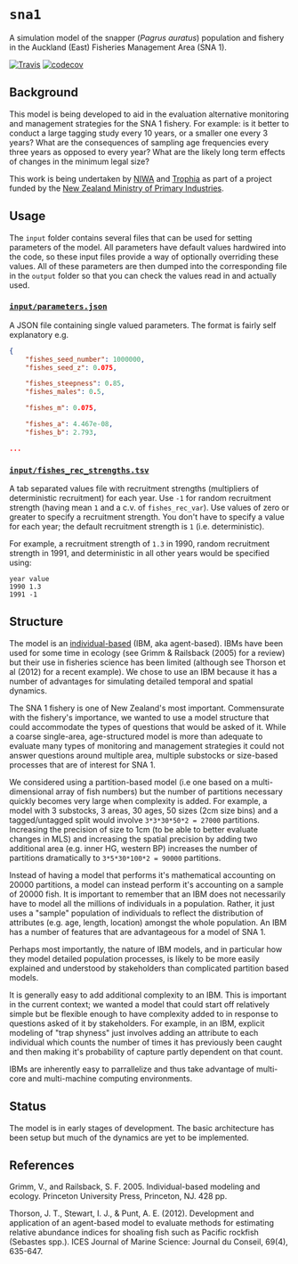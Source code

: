# `sna1`

A simulation model of the snapper (_Pagrus auratus_) population and fishery in the Auckland (East) Fisheries Management Area (SNA 1).

[![Travis](https://travis-ci.org/trophia/sna1.svg?branch=master)](https://travis-ci.org/trophia/sna1)
[![codecov](https://codecov.io/gh/trophia/sna1/branch/master/graph/badge.svg)](https://codecov.io/gh/trophia/sna1)

## Background

This model is being developed to aid in the evaluation alternative monitoring and management strategies for the SNA 1 fishery. For example: is it better to conduct a large tagging study every 10 years, or a smaller one every 3 years? What are the consequences of sampling age frequencies every three years as opposed to every year? What are the likely long term effects of changes in the minimum legal size?

This work is being undertaken by [NIWA](http://niwa.co.nz) and [Trophia](http://trophia.com) as part of a project funded by the [New Zealand Ministry of Primary Industries](http://mpi.govt.nz).

## Usage

The `input` folder contains several files that can be used for setting parameters of the model. All parameters have default values hardwired into the code, so these input files provide a way of optionally overriding these values. All of these parameters are then dumped into the corresponding file in the `output` folder so that you can check the values read in and actually used.

### [`input/parameters.json`](input/parameters.json)

A JSON file containing single valued parameters. The format is fairly self explanatory e.g.

```json
{
    "fishes_seed_number": 1000000,
    "fishes_seed_z": 0.075,

    "fishes_steepness": 0.85,
    "fishes_males": 0.5,

    "fishes_m": 0.075,

    "fishes_a": 4.467e-08,
    "fishes_b": 2.793,

...
```

### [`input/fishes_rec_strengths.tsv`](input/fishes_rec_strengths.tsv)

A tab separated values file with recruitment strengths (multipliers of deterministic recruitment) for each year. Use `-1` for random recruitment strength (having mean `1` and a c.v. of `fishes_rec_var`). Use values of zero or greater to specify a recruitment strength. You don't have to specify a value for each year; the default recruitment strength is `1` (i.e. deterministic). 

For example, a recruitment strength of `1.3` in 1990, random recruitment strength in 1991, and deterministic in all other years would be specified using:

```
year value
1990 1.3
1991 -1
```


## Structure

The model is an [individual-based](https://en.wikipedia.org/wiki/Agent-based_model) (IBM, aka agent-based). IBMs have been used for some time in ecology (see Grimm & Railsback (2005) for a review) but their use in fisheries science has been limited (although see Thorson et al (2012) for a recent example). We chose to use an IBM because it has a number of advantages for simulating detailed temporal and spatial dynamics.

The SNA 1 fishery is one of New Zealand's most important. Commensurate with the fishery's importance, we wanted to use a model structure that could accommodate the types of questions that would be asked of it. While a coarse single-area, age-structured model is more than adequate to evaluate many types of monitoring and management strategies it could not answer questions around multiple area, multiple substocks or size-based processes that are of interest for SNA 1.

We considered using a partition-based model (i.e one based on a multi-dimensional array of fish numbers) but the number of partitions necessary quickly becomes very large when complexity is added. For example, a model with 3 substocks, 3 areas, 30 ages, 50 sizes (2cm size bins) and a tagged/untagged split would involve `3*3*30*50*2 = 27000` partitions. Increasing the precision of size to 1cm (to be able to better evaluate changes in MLS) and increasing the spatial precision by adding two additional area (e.g. inner HG, western BP) increases the number of partitions dramatically to `3*5*30*100*2 = 90000` partitions.

Instead of having a model that performs it's mathematical accounting on 20000 partitions, a model can instead perform it's accounting on a sample of 20000 fish. It is important to remember that an IBM does not necessarily have to model all the millions of individuals in a population. Rather, it just uses a "sample" population of individuals to reflect the distribution of attributes (e.g. age, length, location) amongst the whole population. An IBM has a number of features that are advantageous for a model of SNA 1.

Perhaps most importantly, the nature of IBM models, and in particular how they model detailed population processes, is likely to be more easily explained and understood by stakeholders than complicated partition based models.

It is generally easy to add additional complexity to an IBM. This is important in the current context; we wanted a model that could start off relatively simple but be flexible enough to have complexity added to in response to questions asked of it by stakeholders. For example, in an IBM, explicit modeling of "trap shyness" just involves adding an attribute to each individual which counts the number of times it has previously been caught and then making it's probability of capture partly dependent on that count. 

IBMs are inherently easy to parrallelize and thus take advantage of multi-core and multi-machine computing environments.

## Status

The model is in early stages of development. The basic architecture has been setup but much of the dynamics are yet to be implemented.

## References

Grimm, V., and Railsback, S. F. 2005. Individual-based modeling and ecology. Princeton University Press, Princeton, NJ. 428 pp.

Thorson, J. T., Stewart, I. J., & Punt, A. E. (2012). Development and application of an agent-based model to evaluate methods for estimating relative abundance indices for shoaling fish such as Pacific rockfish (Sebastes spp.). ICES Journal of Marine Science: Journal du Conseil, 69(4), 635-647.
